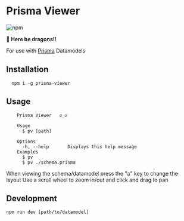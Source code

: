 # Prisma Viewer
![npm](https://img.shields.io/npm/v/prisma-viewer)

**🐉 Here be dragons!!**

For use with [Prisma](https://www.prisma.io/) Datamodels

## Installation

```
  npm i -g prisma-viewer
```

## Usage

```
    Prisma Viewer   ಠ_ಠ

    Usage
      $ pv [path]
      
    Options
      -h, --help       Displays this help message
    Examples
      $ pv 
      $ pv ./schema.prisma
```
When viewing the schema/datamodel press the "a" key to change the layout
Use a scroll wheel to zoom in/out and click and drag to pan

## Development

`npm run dev [path/to/datamodel]`